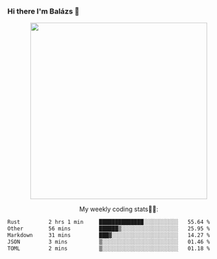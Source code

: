 ### Hi there I'm Balázs 👋
  
<p align="center">
  <img width="400" src="https://github-readme-stats.vercel.app/api/top-langs/?username=bkutasi&size_weight=0.5&count_weight=0.5&hide=jupyter%20notebook&layout=compact&theme=tokyonight">
</p>
<p align="center">
My weekly coding stats👨‍💻:
</p>
<!--START_SECTION:waka-->

```txt
Rust         2 hrs 1 min     ██████████████░░░░░░░░░░░   55.64 %
Other        56 mins         ██████▒░░░░░░░░░░░░░░░░░░   25.95 %
Markdown     31 mins         ███▓░░░░░░░░░░░░░░░░░░░░░   14.27 %
JSON         3 mins          ▒░░░░░░░░░░░░░░░░░░░░░░░░   01.46 %
TOML         2 mins          ▒░░░░░░░░░░░░░░░░░░░░░░░░   01.18 %
```

<!--END_SECTION:waka-->



<!--
**bkutasi/bkutasi** is a ✨ _special_ ✨ repository because its `README.md` (this file) appears on your GitHub profile.

Here are some ideas to get you started:

- 🔭 I’m currently working on ...
- 🌱 I’m currently learning ...
- 👯 I’m looking to collaborate on ...
- 🤔 I’m looking for help with ...
- 💬 Ask me about ...
- 📫 How to reach me: ...
- 😄 Pronouns: ...
- ⚡ Fun fact: ...
-->
